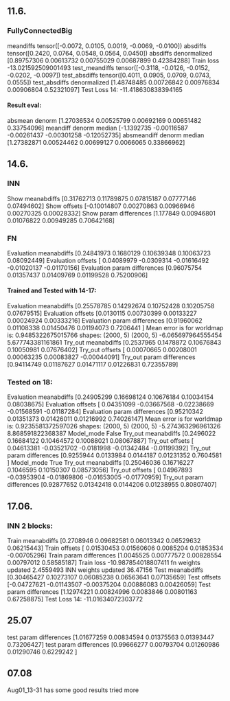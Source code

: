 ## 11.6.
### FullyConnectedBig
meandiffs tensor([-0.0072,  0.0105,  0.0019, -0.0069, -0.0100])
absdiffs tensor([0.2420, 0.0764, 0.0548, 0.0564, 0.0450])
absdiffs denormalized [0.89757306 0.00613732 0.00755029 0.00687899 0.42384288]
Train loss -13.021592509001493
test_meandiffs tensor([-0.3118, -0.0126, -0.0152, -0.0202, -0.0097])
test_absdiffs tensor([0.4011, 0.0905, 0.0709, 0.0743, 0.0555])
test_absdiffs denormalized [1.48748485 0.00726842 0.00976834 0.00906804 0.52321097]
Test Loss 14: -11.418630838394165

#### Result eval:
absmean denorm [1.27036534 0.00525799 0.00692169 0.00651482 0.33754096]
meandiff denorm median [-1.1392735  -0.00116587 -0.00261437 -0.00301258 -0.12052735]
absmeandiff denorm median [1.27382871 0.00524462 0.00699127 0.0066065  0.33866962]


## 14.6.
### INN
Show meanabdiffs [0.31762713 0.11789875 0.07815187 0.07777146 0.07494602]
Show offsets [-0.10014807  0.00270863  0.00966946  0.00270325  0.00028332]
Show param differences [1.177849   0.00946801 0.01076822 0.00949285 0.70642168]

### FN
Evaluation meanabdiffs [0.24841973 0.1680129  0.10639348 0.10063723 0.08092449]
Evaluation offsets [ 0.04089979 -0.0309314  -0.01616492 -0.01020137 -0.01170156]
Evaluation param differences [0.96075754 0.01357437 0.01409769 0.01199528 0.75200906]

#### Trained and Tested with 14-17:
Evaluation meanabdiffs [0.25578785 0.14292674 0.10752428 0.10205758 0.07679515]
Evaluation offsets [0.0130115  0.00730399 0.00133227 0.00024924 0.00333216]
Evaluation param differences [0.91960062 0.01108338 0.01450476 0.01194073 0.7206441 ]
Mean error is for worldmap is: 0.9485322675015766
shapes: (2000, 5) (2000, 5)
-6.065697964555454 5.677743381161861
Try_out meanabdiffs [0.2537965  0.1478872  0.10676843 0.10050981 0.07676402]
Try_out offsets [ 0.00070665  0.00208001  0.00063235  0.00083827 -0.00044091]
Try_out param differences [0.94114749 0.01187627 0.01471117 0.01226831 0.72355789]

### Tested on 18:
Evaluation meanabdiffs [0.24905299 0.16698124 0.10676184 0.10034154 0.08038675]
Evaluation offsets [ 0.04351099 -0.03667568 -0.02238669 -0.01568591 -0.01187284]
Evaluation param differences [0.95210342 0.01351373 0.01426011 0.01216992 0.74026147]
Mean error is for worldmap is: 0.9235581372597026
shapes: (2000, 5) (2000, 5)
-5.274363296961326 8.868591822368387
Model_mode False
Try_out meanabdiffs [0.2496022  0.16684122 0.10464572 0.10088021 0.08067887]
Try_out offsets [ 0.04613381 -0.03521702 -0.0181998  -0.01342484 -0.01199392]
Try_out param differences [0.9255944  0.0133984  0.0144187  0.01231352 0.7604581 ]
Model_mode True
Try_out meanabdiffs [0.25046036 0.16716227 0.1046595  0.10150307 0.08573056]
Try_out offsets [ 0.04967893 -0.03953904 -0.01869806 -0.01653005 -0.01770959]
Try_out param differences [0.92877652 0.01342418 0.0144206  0.01238955 0.80807407]


## 17.06.
### INN 2 blocks:
Train meanabdiffs [0.2708946  0.09682581 0.06013342 0.06529632 0.06215443]
Train offsets [ 0.01530453  0.01560606  0.0085204   0.01853534 -0.00705296]
Train param differences [1.0045525  0.00777572 0.00828554 0.00797012 0.58585187]
Train loss -10.987854018807411
fn weights updated 2.4559493
INN weights updated 36.47156
Test meanabdiffs [0.30465427 0.10273107 0.06085238 0.06563641 0.07135659]
Test offsets [-0.04727621 -0.01143507 -0.00375204  0.00886083  0.00426059]
Test param differences [1.12974221 0.00824996 0.0083846  0.00801163 0.67258875]
Test Loss 14: -11.01634072303772


## 25.07
test param differences [1.01677259 0.00834594 0.01375563 0.01393447 0.73206427]
test param differences [0.99666277 0.00793704 0.01260986 0.01290746 0.6229242 ]

## 07.08
Aug01_13-31 has some good results
tried more 
